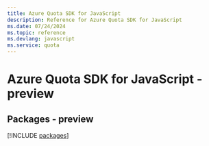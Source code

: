 ```yaml
---
title: Azure Quota SDK for JavaScript
description: Reference for Azure Quota SDK for JavaScript
ms.date: 07/24/2024
ms.topic: reference
ms.devlang: javascript
ms.service: quota
---
```

# Azure Quota SDK for JavaScript - preview
## Packages - preview
[!INCLUDE [packages](quota-index.md)]